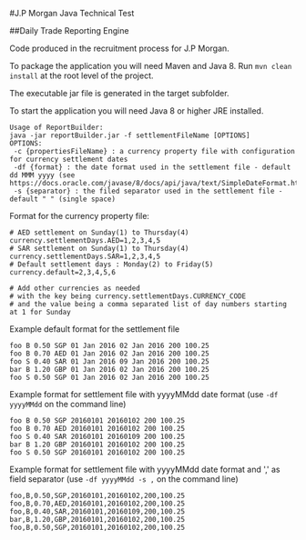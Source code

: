 #J.P Morgan Java Technical Test

##Daily Trade Reporting Engine

Code produced in the recruitment process for J.P Morgan.

To package the application you will need Maven and Java 8.
Run `mvn clean install` at the root level of the project.

The executable jar file is generated in the target subfolder.

To start the application you will need Java 8 or higher JRE installed.

```
Usage of ReportBuilder:
java -jar reportBuilder.jar -f settlementFileName [OPTIONS]
OPTIONS:
 -c {propertiesFileName} : a currency property file with configuration for currency settlement dates
 -df {format} : the date format used in the settlement file - default dd MMM yyyy (see https://docs.oracle.com/javase/8/docs/api/java/text/SimpleDateFormat.html)
 -s {separator} : the filed separator used in the settlement file - default " " (single space)
```  

Format for the currency property file:
```
# AED settlement on Sunday(1) to Thursday(4)
currency.settlementDays.AED=1,2,3,4,5
# SAR settlement on Sunday(1) to Thursday(4)
currency.settlementDays.SAR=1,2,3,4,5
# Default settlement days : Monday(2) to Friday(5)
currency.default=2,3,4,5,6

# Add other currencies as needed 
# with the key being currency.settlementDays.CURRENCY_CODE 
# and the value being a comma separated list of day numbers starting at 1 for Sunday 
```

Example default format for the settlement file

```
foo B 0.50 SGP 01 Jan 2016 02 Jan 2016 200 100.25
foo B 0.70 AED 01 Jan 2016 02 Jan 2016 200 100.25
foo S 0.40 SAR 01 Jan 2016 09 Jan 2016 200 100.25
bar B 1.20 GBP 01 Jan 2016 02 Jan 2016 200 100.25
foo S 0.50 SGP 01 Jan 2016 02 Jan 2016 200 100.25
```

Example format for settlement file with yyyyMMdd date format (use `-df yyyyMMdd` on the command line)

```
foo B 0.50 SGP 20160101 20160102 200 100.25
foo B 0.70 AED 20160101 20160102 200 100.25
foo S 0.40 SAR 20160101 20160109 200 100.25
bar B 1.20 GBP 20160101 20160102 200 100.25
foo S 0.50 SGP 20160101 20160102 200 100.25
```

Example format for settlement file with yyyyMMdd date format and ',' as field separator (use `-df yyyyMMdd -s ,` on the command line)

```
foo,B,0.50,SGP,20160101,20160102,200,100.25
foo,B,0.70,AED,20160101,20160102,200,100.25
foo,B,0.40,SAR,20160101,20160109,200,100.25
bar,B,1.20,GBP,20160101,20160102,200,100.25
foo,B,0.50,SGP,20160101,20160102,200,100.25
```